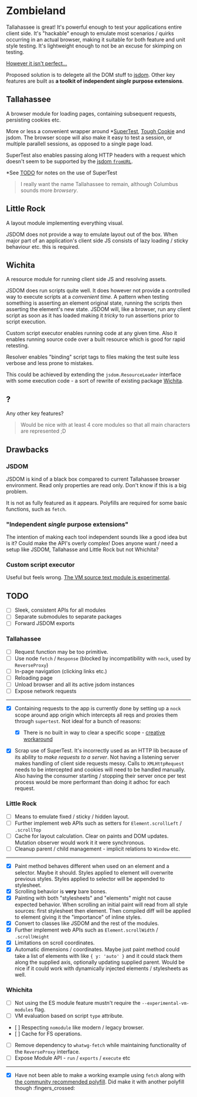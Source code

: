 # Zombieland

Tallahassee is great! It's powerful enough to test your applications entire client side. It's "hackable" enough to emulate most scenarios / quirks occurring in an actual browser, making it suitable for both feature and unit style testing. It's lightweight enough to not be an excuse for skimping on testing.

[However it isn't perfect...](https://github.com/BonnierNews/zombieland/blob/main/BACKGROUND.md)

Proposed solution is to delegete all the DOM stuff to [jsdom](https://github.com/jsdom/jsdom). Other key features are built as **a toolkit of independent _single_ purpose extensions**.

## Tallahassee

A browser module for loading pages, containing subsequent requests, persisting cookies etc.

More or less a convenient wrapper around *[SuperTest](https://github.com/visionmedia/supertest), [Tough Cookie](https://github.com/salesforce/tough-cookie) and jsdom. The browser scope will also make it easy to test a session, or multiple parallell sessions, as opposed to a single page load.

SuperTest also enables passing along HTTP headers with a request which doesn't seem to be supported by the [jsdom `fromURL`](https://github.com/jsdom/jsdom#fromurl).

*See [TODO](#TODO) for notes on the use of SuperTest

> I really want the name Tallahassee to remain, although Columbus sounds more _browsery_.

## Little Rock

A layout module implementing everything visual.

JSDOM does not provide a way to emulate layout out of the box. When major part of an application's client side JS consists of lazy loading / sticky behaviour etc. this is required.

## Wichita

A resource module for running client side JS and resolving assets.

JSDOM does run scripts quite well. It does however not provide a controlled way to execute scripts at a _convenient time_. A pattern when testing something is asserting an element original state, running the scripts then asserting the element's new state. JSDOM will, like a browser, run any client script as soon as it has loaded making it _tricky_ to run assertions prior to script execution.

Custom script executor enables running code at any given time. Also it enables running source code over a built resource which is good for rapid retesting.

Resolver enables "binding" script tags to files making the test suite less verbose and less prone to mistakes.

This could be achieved by extending the `jsdom.ResourceLoader` interface with some execution code - a sort of rewrite of existing package [Wichita](https://github.com/BonnierNews/wichita).

## ?

Any other key features?

> Would be nice with at least 4 core modules so that all main characters are represented ;D


## Drawbacks

### JSDOM
JSDOM is kind of a black box compared to current Tallahassee browser environment. Read only properties are read only. Don't know if this is a big problem.

It is not as fully featured as it appears. Polyfills are required for some basic functions, such as `fetch`.

### "Independent _single_ purpose extensions"
The intention of making each tool independent sounds like a good idea but is it? Could make the API's overly complex! Does anyone want / need a setup like JSDOM, Tallahasse and Little Rock but not Whichita?

### Custom script executor
Useful but feels wrong. [The VM source text module is experimental](https://nodejs.org/api/vm.html#vm_class_vm_sourcetextmodule).


## TODO

- [ ] Sleek, consistent APIs for all modules
- [ ] Separate submodules to separate packages
- [ ] Forward JSDOM exports

### Tallahassee

- [ ] Request function may be too primitive.
- [ ] Use node `fetch` / `Response` (blocked by incompatibility with `nock`, used by `ReverseProxy`)
- [ ] In-page navigation (clicking links etc.)
- [ ] Reloading page
- [ ] Unload browser and all its active jsdom instances
- [ ] Expose network requests

---

- [x] Containing requests to the app is currently done by setting up a `nock` scope around app origin which intercepts all reqs and proxies them through `supertest`. Not ideal for a bunch of reasons:
	- [x] There is no built in way to clear a specific scope - [creative workaround](https://github.com/nock/nock/issues/1495#issuecomment-499594455)
- [x] Scrap use of SuperTest. It's incorrectly used as an HTTP lib because of its ability to _make requests to a server_. Not having a listening server makes handling of client side requests messy. Calls to `XMLHttpRequest` needs to be intercepted and cookies will need to be handled manually. Also having the consumer starting / stopping their server once per test process would be more performant than doing it adhoc for each request.


### Little Rock

- [ ] Means to emulate fixed / sticky / hidden layout.
- [ ] Further implement web APIs such as setters for `Element.scrollLeft` / `.scrollTop`
- [ ] Cache for layout calculation. Clear on paints and DOM updates. Mutation observer would work it it were synchronous.
- [ ] Cleanup parent / child management - implicit relations to `Window` etc.

---

- [x] Paint method behaves different when used on an element and a selector. Maybe it should. Styles applied to element will overwrite previous styles. Styles applied to selector will be appended to stylesheet.
- [x] Scrolling behavior is **very** bare bones.
- [x] Painting with both "stylesheets" and "elements" might not cause expected behavior. When scrolling an initial paint will read from all style sources: first stylesheet then element. Then compiled diff will be applied to element giving it the "importance" of inline styles.
- [x] Convert to classes like JSDOM and the rest of the modules.
- [x] Further implement web APIs such as `Element.scrollWidth` / `.scrollHeight` 
- [x] Limitations on scroll coordinates.
- [x] Automatic dimensions / coordinates. Maybe just paint method could take a list of elements with like `{ y: 'auto' }` and it could stack them along the supplied axis, optionally updating supplied parent. Would be nice if it could work with dynamically injected elements / stylesheets as well.

### Whichita

- [ ] Not using the ES module feature mustn't require the `--experimental-vm-modules` flag.
- [ ] VM evaluation based on script `type` attribute.
- [ ] Respecting `nomodule` like modern / legacy browser.
- [ ] Cache for FS operations.
- [ ] Remove dependency to `whatwg-fetch` while maintaining functionality of the `ReverseProxy` interface.
- [ ] Expose Module API -  `run` / `exports` / `execute` etc

---

- [x] Have not been able to make a working example using `fetch` along with [the community recommended polyfill](https://github.com/jsdom/jsdom/issues/1724#issuecomment-720727999). Did make it with another polyfill though :fingers_crossed:
